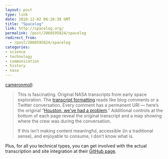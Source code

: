 ```yaml
---
layout: post
type: link
date: 2010-12-02 06:26:38 GMT
title: "Spacelog"
link: http://spacelog.org/
permalink: /post/2068595824/spacelog
redirect_from: 
  - /post/2068595824/spacelog
categories:
- science
- technology
- communication
- history
- nasa
---
```

<p><a href="http://cameronmoll.tumblr.com/post/2060251631/spacelog" class="tumblr_blog">cameronmoll</a>:</p>

<blockquote><p>This is fascinating. Original NASA transcripts from early space exploration. The <a href="http://apollo13.spacelog.org/page/-00:00:00:20/">transcript formatting</a> reads like blog comments or a Twitter conversation. Every comment has a permanent URI &#8212; here&#8217;s the original &#8220;<a href="http://apollo13.spacelog.org/02:07:55:35/#show-selection">Houston, we&#8217;ve had a problem</a>.&#8221; Additional controls at the bottom of each page reveal the original transcript and a map showing where the crew was during the conversation.</p>

<p>If this isn&#8217;t making content meaningful, accessible (in a traditional sense), and enjoyable to consume, I don&#8217;t know what is.</p></blockquote>

<p></p>
Plus, for all you technical types, you can get involved with the actual transcription and site integration at their <a href="null">GitHub page</a>.